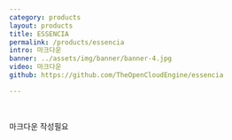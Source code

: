 ```yaml
---
category: products
layout: products
title: ESSENCIA
permalink: /products/essencia
intro: 마크다운
banner: ../assets/img/banner/banner-4.jpg
video: 마크다운
github: https://github.com/TheOpenCloudEngine/essencia

---
```


<br>

마크다운 작성필요